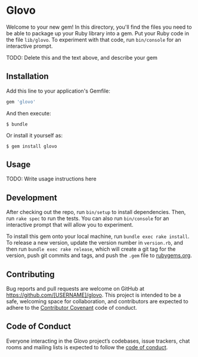 # Glovo

Welcome to your new gem! In this directory, you'll find the files you need to be able to package up your Ruby library into a gem. Put your Ruby code in the file `lib/glovo`. To experiment with that code, run `bin/console` for an interactive prompt.

TODO: Delete this and the text above, and describe your gem

## Installation

Add this line to your application's Gemfile:

```ruby
gem 'glovo'
```

And then execute:

    $ bundle

Or install it yourself as:

    $ gem install glovo

## Usage

TODO: Write usage instructions here

## Development

After checking out the repo, run `bin/setup` to install dependencies. Then, run `rake spec` to run the tests. You can also run `bin/console` for an interactive prompt that will allow you to experiment.

To install this gem onto your local machine, run `bundle exec rake install`. To release a new version, update the version number in `version.rb`, and then run `bundle exec rake release`, which will create a git tag for the version, push git commits and tags, and push the `.gem` file to [rubygems.org](https://rubygems.org).

## Contributing

Bug reports and pull requests are welcome on GitHub at https://github.com/[USERNAME]/glovo. This project is intended to be a safe, welcoming space for collaboration, and contributors are expected to adhere to the [Contributor Covenant](http://contributor-covenant.org) code of conduct.

## Code of Conduct

Everyone interacting in the Glovo project’s codebases, issue trackers, chat rooms and mailing lists is expected to follow the [code of conduct](https://github.com/[USERNAME]/glovo/blob/master/CODE_OF_CONDUCT.md).
